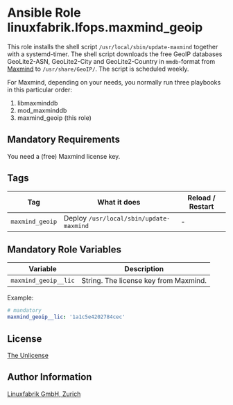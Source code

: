 # Ansible Role linuxfabrik.lfops.maxmind_geoip

This role installs the shell script `/usr/local/sbin/update-maxmind` together with a systemd-timer. The shell script downloads the free GeoIP databases GeoLite2-ASN, GeoLite2-City and GeoLite2-Country in `mmdb`-format from [Maxmind](https://www.maxmind.com/) to `/usr/share/GeoIP/`. The script is scheduled weekly.

For Maxmind, depending on your needs, you normally run three playbooks in this particular order:

1. libmaxminddb
2. mod_maxminddb
3. maxmind_geoip (this role)


## Mandatory Requirements

You need a (free) Maxmind license key.


## Tags

| Tag                   | What it does                                 | Reload / Restart |
| ---                   | ------------                                 | ---------------- |
| `maxmind_geoip`       | Deploy `/usr/local/sbin/update-maxmind`      | - |


## Mandatory Role Variables

| Variable | Description |
| -------- | ----------- |
| `maxmind_geoip__lic` | String. The license key from Maxmind. |

Example:
```yaml
# mandatory
maxmind_geoip__lic: '1a1c5e4202784cec'
```


## License

[The Unlicense](https://unlicense.org/)


## Author Information

[Linuxfabrik GmbH, Zurich](https://www.linuxfabrik.ch)
